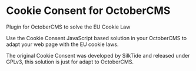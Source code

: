# Cookie Consent for OctoberCMS
Plugin for OctoberCMS to solve the EU Cookie Law

Use the Cookie Consent JavaScript based solution in your OctoberCMS to adapt your web page with the EU cookie laws.

The original Cookie Consent was developed by SilkTide and released under GPLv3, this solution is just for adapt to OctoberCMS.

